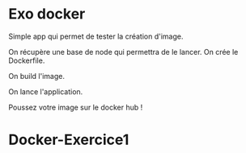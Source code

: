 # Exo docker

Simple app qui permet de tester la création d'image.

On récupère une base de node qui permettra de le lancer.
On crée le Dockerfile.

On build l'image.

On lance l'application.

Poussez votre image sur le docker hub !
# Docker-Exercice1
